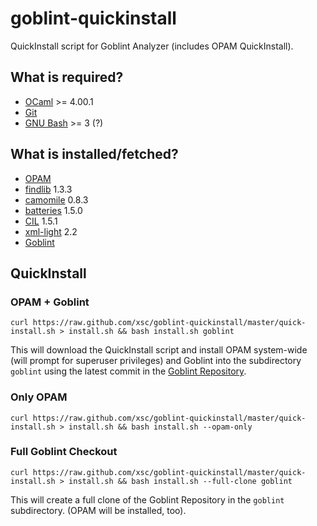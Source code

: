 # goblint-quickinstall

QuickInstall script for Goblint Analyzer (includes OPAM QuickInstall).

## What is required?

* [OCaml](http://ocaml.org/) >= 4.00.1
* [Git](http://git-scm.com/)
* [GNU Bash](http://www.gnu.org/software/bash/) >= 3 (?)

## What is installed/fetched?

* [OPAM](http://opam.ocamlpro.com/)
* [findlib](http://projects.camlcity.org/projects/findlib.html) 1.3.3
* [camomile](http://camomile.sourceforge.net/) 0.8.3
* [batteries](http://batteries.forge.ocamlcore.org/) 1.5.0
* [CIL](http://kerneis.github.com/cil/) 1.5.1
* [xml-light](http://tech.motion-twin.com/xmllight.html) 2.2
* [Goblint](https://github.com/goblint/analyzer)

## QuickInstall

### OPAM + Goblint
```
curl https://raw.github.com/xsc/goblint-quickinstall/master/quick-install.sh > install.sh && bash install.sh goblint
```
This will download the QuickInstall script and install OPAM system-wide (will prompt for superuser privileges) and Goblint into the subdirectory ```goblint``` using the latest commit in the [Goblint Repository](https://github.com/goblint/analyzer).

### Only OPAM
```
curl https://raw.github.com/xsc/goblint-quickinstall/master/quick-install.sh > install.sh && bash install.sh --opam-only
```

### Full Goblint Checkout
```
curl https://raw.github.com/xsc/goblint-quickinstall/master/quick-install.sh > install.sh && bash install.sh --full-clone goblint
```
This will create a full clone of the Goblint Repository in the ```goblint``` subdirectory. 
(OPAM will be installed, too).

